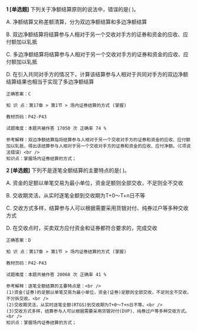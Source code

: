 **1 [单选题]** 下列关于净额结算原则的说法中，错误的是( )。

A. 净额结算又称差额清算，分为双边净额结算和多边净额结算

B. 双边净额结算将结算参与人相对于另一个交收对手方的证券和资金的应收、应付额加以轧抵

C. 多边净额结算将结算参与人相对于另一个交收对手方的证券和资金的应收、应付额加以轧抵

D. 在引入共同对手方的情况下，计算该结算参与人相对于共同对手方的双边净额结算结果也相当于实现了多边净额结算 

```
正确答案：C

知 识 点：第17章 > 第1节 > 场内证券结算的方式 (掌握)

教材页码：P42-P43

试题难度：本题共被作答 17050 次 正确率 74 %

参考解释：双边净额结算指将结算参与人相对于另一个交收对手方的证券和资金的应收、应付额加以轧抵，得出该结算参与人相对于另一个交收对手方的证券和资金的应收、应付净额。（C项说法错误）<br />
知识点：掌握场内证券结算的方式；
```


**2 [单选题]** 下列不是逐笔全额结算的主要特点的是( )。

A. 资金的足额以单笔交易为最小单位，资金足额则全部交收，不足则全不交收

B. 交收期灵活，从实时逐笔全额到交收期为T+0～T+n日不等

C. 交收方式多样，结算参与人可以根据需要采用货银对付、纯券过户等多种交收方式

D. 在交收点时，买卖双方应付资金和证券都符合要求的，完成交收 

```
正确答案：D

知 识 点：第17章 > 第1节 > 场内证券结算的方式 (掌握)

教材页码：P42-P43

试题难度：本题共被作答 20068 次 正确率 41 %

参考解释：逐笔全额结算的主要特点是：<br />
(1)资金(证券)的足额以单笔交易为最小单位，资金(证券)足额则全部交收，不足则全不交收，不分拆交收。<br />
(2)交收期灵活，从实时逐笔全额(RTGS)到交收期为T+0～T+n日不等。<br />
(3)交收方式多样，结算参与人可以根据需要采用货银对付(DVP)、纯券过户等多种交收方式。<br />
知识点：掌握场内证券结算的方式；
```

